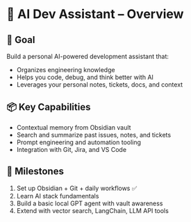 # 🧠 AI Dev Assistant – Overview

## 🎯 Goal

Build a personal AI-powered development assistant that:
- Organizes engineering knowledge
- Helps you code, debug, and think better with AI
- Leverages your personal notes, tickets, docs, and context

## 📦 Key Capabilities
- Contextual memory from Obsidian vault
- Search and summarize past issues, notes, and tickets
- Prompt engineering and automation tooling
- Integration with Git, Jira, and VS Code

## 📅 Milestones
1. Set up Obsidian + Git + daily workflows ✅
2. Learn AI stack fundamentals
3. Build a basic local GPT agent with vault awareness
4. Extend with vector search, LangChain, LLM API tools